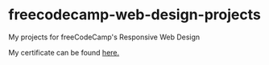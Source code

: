# freecodecamp-web-design-projects
My projects for freeCodeCamp's Responsive Web Design

My certificate can be found <a href="https://www.freecodecamp.org/certification/fcc813b00be-c10f-4866-a7ba-16d391ac35bb/responsive-web-design">here.</a>
